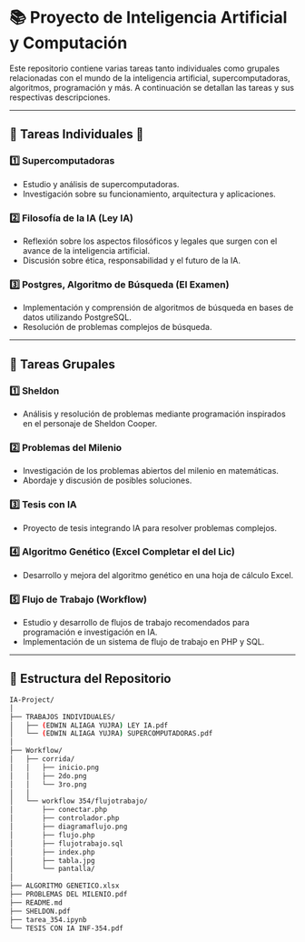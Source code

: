 # 📚 Proyecto de Inteligencia Artificial y Computación

Este repositorio contiene varias tareas tanto individuales como grupales relacionadas con el mundo de la inteligencia artificial, supercomputadoras, algoritmos, programación y más. A continuación se detallan las tareas y sus respectivas descripciones.

---

## 🔖 Tareas Individuales 🚀

### 1️⃣ Supercomputadoras
- Estudio y análisis de supercomputadoras.
- Investigación sobre su funcionamiento, arquitectura y aplicaciones.

### 2️⃣ Filosofía de la IA (Ley IA)
- Reflexión sobre los aspectos filosóficos y legales que surgen con el avance de la inteligencia artificial.
- Discusión sobre ética, responsabilidad y el futuro de la IA.

### 3️⃣ Postgres, Algoritmo de Búsqueda (El Examen)
- Implementación y comprensión de algoritmos de búsqueda en bases de datos utilizando PostgreSQL.
- Resolución de problemas complejos de búsqueda.

---

## 🤝 Tareas Grupales

### 1️⃣ Sheldon
- Análisis y resolución de problemas mediante programación inspirados en el personaje de Sheldon Cooper.

### 2️⃣ Problemas del Milenio
- Investigación de los problemas abiertos del milenio en matemáticas.
- Abordaje y discusión de posibles soluciones.

### 3️⃣ Tesis con IA
- Proyecto de tesis integrando IA para resolver problemas complejos.

### 4️⃣ Algoritmo Genético (Excel Completar el del Lic)
- Desarrollo y mejora del algoritmo genético en una hoja de cálculo Excel.

### 5️⃣ Flujo de Trabajo (Workflow)
- Estudio y desarrollo de flujos de trabajo recomendados para programación e investigación en IA.
- Implementación de un sistema de flujo de trabajo en PHP y SQL.

---

## 📁 Estructura del Repositorio

```bash
IA-Project/
│
├── TRABAJOS INDIVIDUALES/
│   ├── (EDWIN ALIAGA YUJRA) LEY IA.pdf
│   └── (EDWIN ALIAGA YUJRA) SUPERCOMPUTADORAS.pdf
│
├── Workflow/
│   ├── corrida/
│   │   ├── inicio.png
│   │   ├── 2do.png
│   │   └── 3ro.png
│   │
│   └── workflow 354/flujotrabajo/
│       ├── conectar.php
│       ├── controlador.php
│       ├── diagramaflujo.png
│       ├── flujo.php
│       ├── flujotrabajo.sql
│       ├── index.php
│       ├── tabla.jpg
│       └── pantalla/
│
├── ALGORITMO GENETICO.xlsx
├── PROBLEMAS DEL MILENIO.pdf
├── README.md
├── SHELDON.pdf
├── tarea_354.ipynb
└── TESIS CON IA INF-354.pdf
